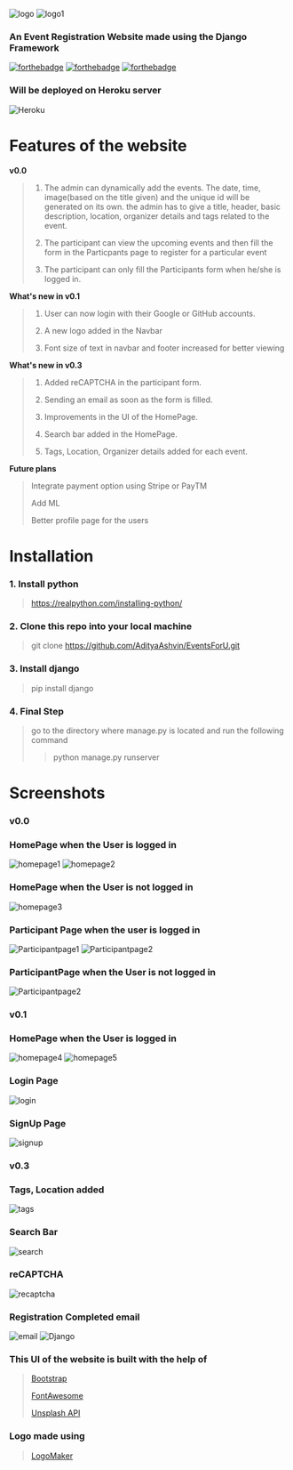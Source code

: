 ![logo](static/img/EventsForUlogo.png)
![logo1](static/img/logo1.png)
### An Event Registration Website made using the Django Framework
[![forthebadge](https://forthebadge.com/images/badges/made-with-python.svg)](https://forthebadge.com)
[![forthebadge](https://forthebadge.com/images/badges/built-with-love.svg)](https://forthebadge.com)
[![forthebadge](https://forthebadge.com/images/badges/check-it-out.svg)](https://forthebadge.com)
### Will be deployed on Heroku server
![Heroku](https://heroku-badge.herokuapp.com/?app=eventzforu)
# Features of the website
**v0.0**
> 1. The admin can dynamically add the events. The date, time, image(based on the title given) and the unique id will be generated on its own. the admin has to give a title, header, basic description, location, organizer details and tags related to the event.
>
> 2. The participant can view the upcoming events and then fill the form in the Particpants page to register for a particular event
>
> 3. The participant can only fill the Participants form when he/she is logged in.
>
**What's new in v0.1**
> 1. User can now login with their Google or GitHub accounts.
>
> 2. A new logo added in the Navbar
>
> 3. Font size of text in navbar and footer increased for better viewing
>
**What's new in v0.3**
>1. Added reCAPTCHA in the participant form.
>
>2. Sending an email as soon as the form is filled.
>
>3. Improvements in the UI of the HomePage.
>
>4. Search bar added in the HomePage.
>
>5. Tags, Location, Organizer details added for each event.
>
**Future plans**
> Integrate payment option using Stripe or PayTM
>
> Add ML
>
> Better profile page for the users
# Installation
### 1. Install python
> https://realpython.com/installing-python/
### 2. Clone this repo into your local machine 
> git clone https://github.com/AdityaAshvin/EventsForU.git
### 3. Install django
> pip install django
### 4. Final Step
> go to the directory where manage.py is located and run the following command
>
>> python manage.py runserver
# Screenshots
### v0.0
### HomePage when the User is logged in
![homepage1](screenshots/HomePage1.JPG)
![homepage2](screenshots/HomePage2.JPG)
### HomePage when the User is not logged in
![homepage3](screenshots/HomePage3.JPG)
### Participant Page when the user is logged in
![Participantpage1](screenshots/ParticipantPage1.JPG)
![Participantpage2](screenshots/ParticipantPage2.JPG)
### ParticipantPage when the User is not logged in
![Participantpage2](screenshots/ParticipantPage3.JPG)
### v0.1
### HomePage when the User is logged in
![homepage4](screenshots/HomePage4.JPG)
![homepage5](screenshots/HomePage6.JPG)
### Login Page
![login](screenshots/signin.JPG)
### SignUp Page
![signup](screenshots/signup.JPG)
### v0.3
### Tags, Location added
![tags](screenshots/0.3_1.JPG)
### Search Bar
![search](screenshots/0.3_2.JPG)
### reCAPTCHA
![recaptcha](screenshots/0.3_3.JPG)
### Registration Completed email
![email](screenshots/0.3_4.JPG)
![Django](https://img.shields.io/badge/Made%20with-Django-brightgreen?style=for-the-badge&logo=django)
### This UI of the website is built with the help of
> [Bootstrap](https://getbootstrap.com/)
>
> [FontAwesome](http://fontawesome.io/)
>
> [Unsplash API](https://unsplash.com/developers)
### Logo made using
> [LogoMaker](https://www.freelogodesign.org/)

